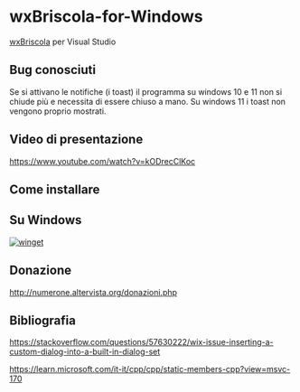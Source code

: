 # wxBriscola-for-Windows
[wxBriscola](https://github.com/numerunix/wxBriscola) per Visual Studio

## Bug conosciuti
Se si attivano le notifiche (i toast) il programma su windows 10 e 11 non si chiude più e necessita di essere chiuso a mano.
Su windows 11 i toast non vengono proprio mostrati.

## Video di presentazione

https://www.youtube.com/watch?v=kODrecClKoc

## Come installare

## Su Windows

[![winget](https://user-images.githubusercontent.com/49786146/159123313-3bdafdd3-5130-4b0d-9003-40618390943a.png)](https://marticliment.com/wingetui/share?pid=GiulioSorrentino.wxBriscola&pname=wxBriscola&psource=Winget:%20winget)

## Donazione

http://numerone.altervista.org/donazioni.php

## Bibliografia
https://stackoverflow.com/questions/57630222/wix-issue-inserting-a-custom-dialog-into-a-built-in-dialog-set

https://learn.microsoft.com/it-it/cpp/cpp/static-members-cpp?view=msvc-170
